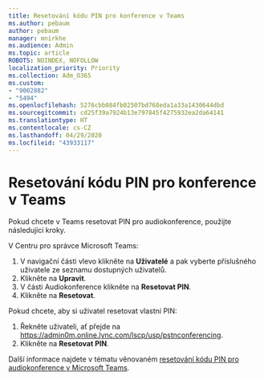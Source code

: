 ```yaml
---
title: Resetování kódu PIN pro konference v Teams
ms.author: pebaum
author: pebaum
manager: mnirkhe
ms.audience: Admin
ms.topic: article
ROBOTS: NOINDEX, NOFOLLOW
localization_priority: Priority
ms.collection: Adm_O365
ms.custom:
- "9002882"
- "5494"
ms.openlocfilehash: 5276cbb084fb02507bd768eda1a33a1430644dbd
ms.sourcegitcommit: cd25f39a7924b13e797845f4275932ea2da64141
ms.translationtype: HT
ms.contentlocale: cs-CZ
ms.lasthandoff: 04/29/2020
ms.locfileid: "43933117"
---
```

# <a name="reset-conferencing-pin-in-teams"></a>Resetování kódu PIN pro konference v Teams

Pokud chcete v Teams resetovat PIN pro audiokonference, použijte následující kroky.  

V Centru pro správce Microsoft Teams:

1. V navigační části vlevo klikněte na **Uživatelé** a pak vyberte příslušného uživatele ze seznamu dostupných uživatelů.
2. Klikněte na **Upravit**.
3. V části Audiokonference klikněte na **Resetovat PIN**.
4. Klikněte na **Resetovat**.

Pokud chcete, aby si uživatel resetovat vlastní PIN:
1. Řekněte uživateli, ať přejde na https://admin0m.online.lync.com/lscp/usp/pstnconferencing.
2. Klikněte na **Resetovat PIN**.

Další informace najdete v tématu věnovaném [resetování kódu PIN pro audiokonference v Microsoft Teams](https://docs.microsoft.com/microsoftteams/reset-the-audio-conferencing-pin-in-teams).
